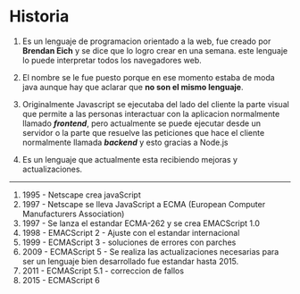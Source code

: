 # Historia

1. Es un lenguaje de programacion orientado a la web, fue creado por **Brendan Eich** y se dice que lo logro crear en una semana. este lenguaje lo puede interpretar todos los navegadores web. 

2. El nombre se le fue puesto porque en ese momento estaba de moda java aunque hay que aclarar que **no son el mismo lenguaje**.

3. Originalmente Javascript se ejecutaba del lado del cliente la parte visual que permite a las personas interactuar con la aplicacion normalmente llamado ***frontend***, pero actualmente se puede ejecutar desde un servidor o la parte que resuelve las peticiones que hace el cliente normalmente llamada ***backend*** y esto gracias a Node.js 
4. Es un lenguaje que actualmente esta recibiendo mejoras y actualizaciones.

---

1. 1995 - Netscape crea javaScript
2. 1997 - Netscape se lleva JavaScript a ECMA (European Computer Manufacturers Association)
3. 1997 - Se lanza el estandar ECMA-262 y se crea EMACScript 1.0
4. 1998 - EMACScript 2 - Ajuste con el estandar internacional
5. 1999 - ECMAScript 3 - soluciones de errores con parches
6.  2009 - ECMAScript 5 - Se realiza las actualizaciones necesarias para ser un lenguaje bien desarrollado fue estandar hasta 2015.
7. 2011 - ECMAScript 5.1 - correccion de fallos
8. 2015 - ECMAScript 6

